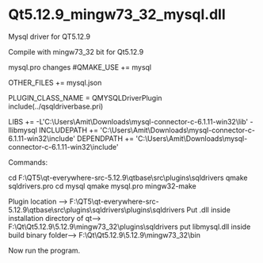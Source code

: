 # Qt5.12.9_mingw73_32_mysql.dll
Mysql driver for QT5.12.9

 Compile with mingw73_32 bit for Qt5.12.9

mysql.pro changes
#QMAKE_USE += mysql

OTHER_FILES += mysql.json

PLUGIN_CLASS_NAME = QMYSQLDriverPlugin
include(../qsqldriverbase.pri)

LIBS += -L'C:\Users\Amit\Downloads\mysql-connector-c-6.1.11-win32\lib' -llibmysql
INCLUDEPATH += 'C:\Users\Amit\Downloads\mysql-connector-c-6.1.11-win32\include'
DEPENDPATH += 'C:\Users\Amit\Downloads\mysql-connector-c-6.1.11-win32\include'

Commands:

cd F:\QT5\qt-everywhere-src-5.12.9\qtbase\src\plugins\sqldrivers
qmake sqldrivers.pro
cd mysql
qmake mysql.pro
mingw32-make

Plugin location --> F:\QT5\qt-everywhere-src-5.12.9\qtbase\src\plugins\sqldrivers\plugins\sqldrivers
Put .dll inside installation directory of qt--> F:\Qt\Qt5.12.9\5.12.9\mingw73_32\plugins\sqldrivers
put libmysql.dll inside build binary folder--> F:\Qt\Qt5.12.9\5.12.9\mingw73_32\bin

Now run the program.
